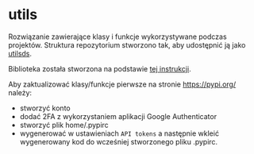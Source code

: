 # utils

Rozwiązanie zawierające klasy i funkcje wykorzystywane podczas projektów. 
Struktura repozytorium stworzono tak, aby udostępnić ją jako [utilsds](https://pypi.org/project/utilsds/).

Biblioteka została stworzona na podstawie [tej instrukcji](https://www.turing.com/kb/how-to-create-pypi-packages). 

Aby zaktualizować klasy/funkcje pierwsze na stronie https://pypi.org/ należy:
- stworzyć konto
- dodać 2FA z wykorzystaniem aplikacji Google Authenticator
- stworzyć plik home/.pypirc
- wygenerować w ustawieniach `API tokens` a następnie wkleić wygenerowany kod do wcześniej stworzonego pliku .pypirc.
